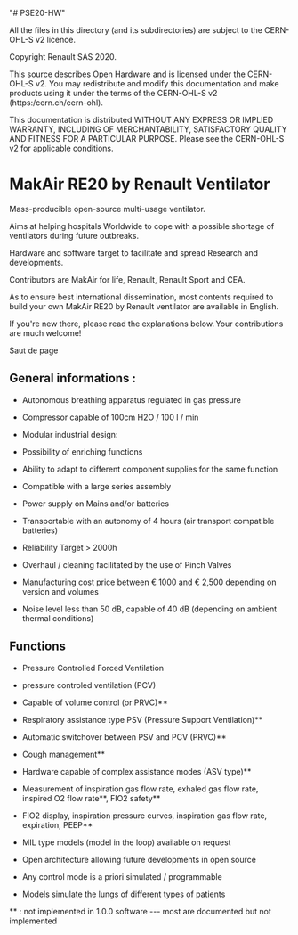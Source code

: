 "# PSE20-HW" 

All the files in this directory (and its subdirectories) are subject to
the CERN-OHL-S v2 licence.

Copyright Renault SAS 2020.

This source describes Open Hardware and is licensed under the CERN-OHL-S v2.
You may redistribute and modify this documentation and make products
using it under the terms of the CERN-OHL-S v2 (https:/cern.ch/cern-ohl).

This documentation is distributed WITHOUT ANY EXPRESS OR IMPLIED
WARRANTY, INCLUDING OF MERCHANTABILITY, SATISFACTORY QUALITY
AND FITNESS FOR A PARTICULAR PURPOSE. Please see the CERN-OHL-S v2
for applicable conditions.


# MakAir RE20 by Renault   Ventilator 

Mass-producible open-source multi-usage ventilator.  

Aims at helping hospitals Worldwide to cope with a possible shortage of ventilators during future outbreaks. 

Hardware and software target to facilitate and spread Research and developments. 

Contributors are MakAir for life, Renault, Renault Sport and CEA. 

As to ensure best  international dissemination, most contents required to build your own MakAir RE20 by Renault ventilator are available in English. 

If you're new there, please read the explanations below. Your contributions are much welcome! 

Saut de page
 

## General informations : 

* Autonomous breathing apparatus regulated in gas pressure 

* Compressor capable of 100cm H2O / 100 l / min 

* Modular industrial design: 

* Possibility of enriching functions 

* Ability to adapt to different component supplies for the same function 

* Compatible with a large series assembly 

* Power supply on Mains and/or batteries 

* Transportable with an autonomy of 4 hours (air transport compatible batteries) 

* Reliability Target > 2000h 

* Overhaul / cleaning facilitated by the use of Pinch Valves 

* Manufacturing cost price between € 1000 and € 2,500 depending on version and volumes 

* Noise level less than 50 dB, capable of 40 dB (depending on ambient thermal conditions) 

 

## Functions 

* Pressure Controlled Forced Ventilation 

* pressure controled ventilation (PCV) 

* Capable of volume control (or PRVC)** 

* Respiratory assistance type PSV (Pressure Support Ventilation)** 

* Automatic switchover between PSV and PCV (PRVC)** 

* Cough management** 

* Hardware capable of complex assistance modes (ASV type)** 

* Measurement of inspiration gas flow rate, exhaled gas flow rate, inspired O2 flow rate**, FIO2 safety** 

* FIO2 display, inspiration pressure curves, inspiration gas flow rate, expiration, PEEP** 

* MIL type models (model in the loop) available on request 

* Open architecture allowing future developments in open source 

* Any control mode is a priori simulated / programmable 

* Models simulate the lungs of different types of patients 

 

** :   not implemented in 1.0.0 software --- most are documented but not implemented 